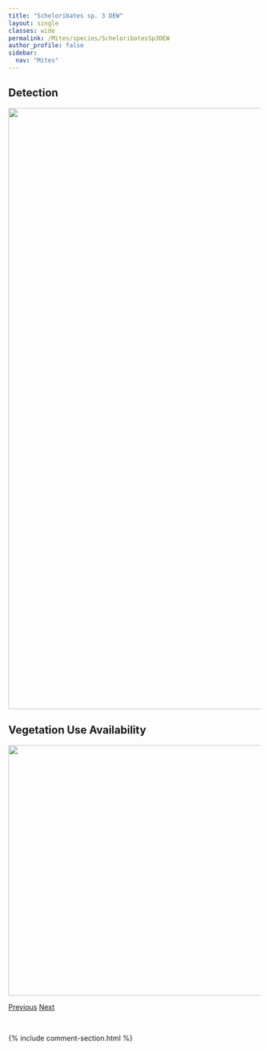 ```yaml
---
title: "Scheloribates sp. 3 DEW"
layout: single
classes: wide
permalink: /Mites/species/ScheloribatesSp3DEW
author_profile: false
sidebar:
  nav: "Mites"
---
```


<h2>Detection</h2>

<a href="https://drive.google.com/uc?export=view&id=1XM-bN-SX7MvZ4DeBV8K0qlDVGAHB9c4f">
<img src="https://drive.google.com/uc?export=view&id=1XM-bN-SX7MvZ4DeBV8K0qlDVGAHB9c4f" height = "1200" width = "800">
</a>


<h2>Vegetation Use Availability</h2>

<a href="https://drive.google.com/uc?export=view&id=1-H3eMiOoulBpln0Rr-jPyd2eQCRotlFY">
<img src="https://drive.google.com/uc?export=view&id=1-H3eMiOoulBpln0Rr-jPyd2eQCRotlFY" height = "500" width = "1000">
</a>


<a href="/DevelopmentWebsite/Mites/species/ScheloribatesPallidulus" class="pagination--pager" title="Scheloribates pallidulus">Previous</a> <a href="/DevelopmentWebsite/Mites/species/ScheloribatesSp4LML" class="pagination--pager" title="Scheloribates sp. 4 LML">Next</a>

<p>&nbsp;</p>

{% include comment-section.html %}
